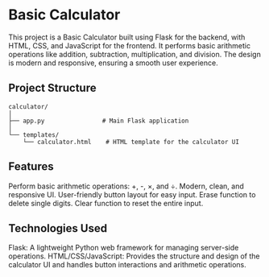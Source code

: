 # Basic Calculator
  This project is a Basic Calculator built using Flask for the backend, with HTML, CSS, and JavaScript for the frontend.
  It performs basic arithmetic operations like addition, subtraction, multiplication, and division. The design is modern and responsive, ensuring a smooth user experience.
## Project Structure
```
calculator/
│
├── app.py                # Main Flask application
│
└── templates/
    └── calculator.html    # HTML template for the calculator UI
```   
## Features
Perform basic arithmetic operations: +, -, ×, and ÷.
Modern, clean, and responsive UI.
User-friendly button layout for easy input.
Erase function to delete single digits.
Clear function to reset the entire input.
## Technologies Used
Flask: A lightweight Python web framework for managing server-side operations.
HTML/CSS/JavaScript:  Provides the structure and design of the calculator UI and handles button interactions and arithmetic operations.

